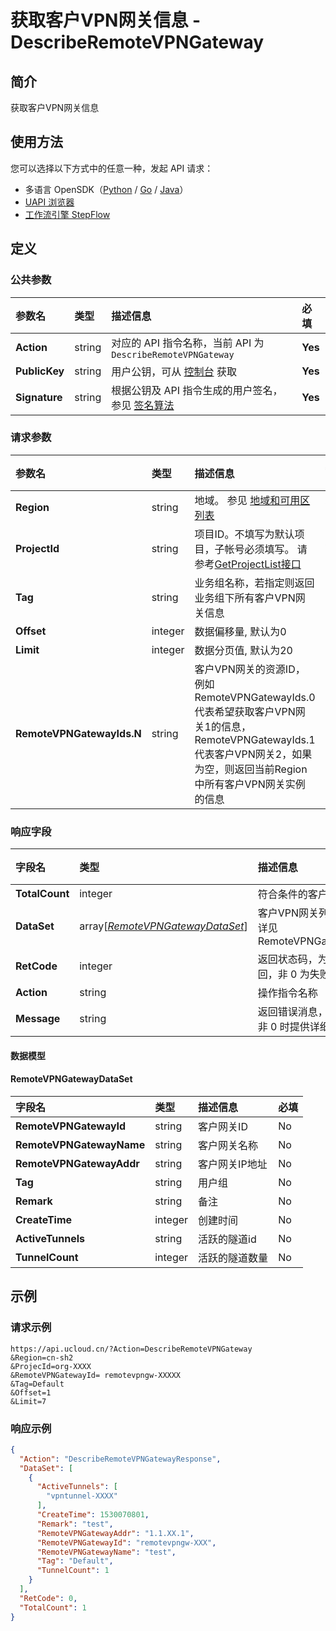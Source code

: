 # 获取客户VPN网关信息 - DescribeRemoteVPNGateway

## 简介

获取客户VPN网关信息





## 使用方法

您可以选择以下方式中的任意一种，发起 API 请求：
- 多语言 OpenSDK（[Python](https://github.com/ucloud/ucloud-sdk-python3) / [Go](https://github.com/ucloud/ucloud-sdk-go) / [Java](https://github.com/ucloud/ucloud-sdk-java)）
- [UAPI 浏览器](https://console.ucloud.cn/uapi/detail?id=DescribeRemoteVPNGateway)
- [工作流引擎 StepFlow](https://console.ucloud.cn/stepflow/manage/)

## 定义

### 公共参数

| 参数名 | 类型 | 描述信息 | 必填 |
|:---|:---|:---|:---|
| **Action**     | string  | 对应的 API 指令名称，当前 API 为 `DescribeRemoteVPNGateway`                        | **Yes** |
| **PublicKey**  | string  | 用户公钥，可从 [控制台](https://console.ucloud.cn/uapi/apikey) 获取                                             | **Yes** |
| **Signature**  | string  | 根据公钥及 API 指令生成的用户签名，参见 [签名算法](api/summary/signature.md)  | **Yes** |

### 请求参数

| 参数名 | 类型 | 描述信息 | 必填 |
|:---|:---|:---|:---|
| **Region** | string | 地域。 参见 [地域和可用区列表](api/summary/regionlist) |**Yes**|
| **ProjectId** | string | 项目ID。不填写为默认项目，子帐号必须填写。 请参考[GetProjectList接口](api/summary/get_project_list) |**Yes**|
| **Tag** | string | 业务组名称，若指定则返回业务组下所有客户VPN网关信息 |No|
| **Offset** | integer | 数据偏移量, 默认为0 |No|
| **Limit** | integer | 数据分页值, 默认为20 |No|
| **RemoteVPNGatewayIds.N** | string | 客户VPN网关的资源ID，例如RemoteVPNGatewayIds.0代表希望获取客户VPN网关1的信息，RemoteVPNGatewayIds.1代表客户VPN网关2，如果为空，则返回当前Region中所有客户VPN网关实例的信息 |No|

### 响应字段

| 字段名 | 类型 | 描述信息 | 必填 |
|:---|:---|:---|:---|
| **TotalCount** | integer | 符合条件的客户VPN网关总数 |No|
| **DataSet** | array[[*RemoteVPNGatewayDataSet*](#RemoteVPNGatewayDataSet)] | 客户VPN网关列表, 每项参数详见 RemoteVPNGatewayDataSet |No|
| **RetCode** | integer | 返回状态码，为 0 则为成功返回，非 0 为失败 |**Yes**|
| **Action** | string | 操作指令名称 |**Yes**|
| **Message** | string | 返回错误消息，当 RetCode 非 0 时提供详细的描述信息 |No|

#### 数据模型


#### RemoteVPNGatewayDataSet

| 字段名 | 类型 | 描述信息 | 必填 |
|:---|:---|:---|:---|
| **RemoteVPNGatewayId** | string | 客户网关ID |No|
| **RemoteVPNGatewayName** | string | 客户网关名称 |No|
| **RemoteVPNGatewayAddr** | string | 客户网关IP地址 |No|
| **Tag** | string | 用户组 |No|
| **Remark** | string | 备注 |No|
| **CreateTime** | integer | 创建时间 |No|
| **ActiveTunnels** | string | 活跃的隧道id |No|
| **TunnelCount** | integer | 活跃的隧道数量 |No|

## 示例

### 请求示例
    
```
https://api.ucloud.cn/?Action=DescribeRemoteVPNGateway
&Region=cn-sh2
&ProjecId=org-XXXX
&RemoteVPNGatewayId= remotevpngw-XXXXX
&Tag=Default
&Offset=1
&Limit=7
```

### 响应示例
    
```json
{
  "Action": "DescribeRemoteVPNGatewayResponse",
  "DataSet": [
    {
      "ActiveTunnels": [
        "vpntunnel-XXXX"
      ],
      "CreateTime": 1530070801,
      "Remark": "test",
      "RemoteVPNGatewayAddr": "1.1.XX.1",
      "RemoteVPNGatewayId": "remotevpngw-XXX",
      "RemoteVPNGatewayName": "test",
      "Tag": "Default",
      "TunnelCount": 1
    }
  ],
  "RetCode": 0,
  "TotalCount": 1
}
```




